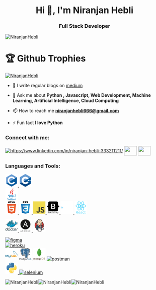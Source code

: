 

<h1 align="center">Hi 👋, I'm Niranjan Hebli</h1>
<h3 align="center">Full Stack Developer</h3>

<p align="left"> <img src="https://komarev.com/ghpvc/?username=NiranjanHebli&label=Profile%20views&color=0e75b6&style=flat" alt="NiranjanHebli" /> </p>

<h1 >🏆 Github Trophies</h1>
<p align="left"> <a href="https://github.com/ryo-ma/github-profile-trophy"><img src="https://github-profile-trophy.vercel.app/?username=NiranjanHebli&theme=darkhub&margin-w=15" alt="NiranjanHebli" /></a> </p>



- 📝 I write regular blogs on [medium](https://medium.com/@niranjanhebli)

- 💬 Ask me about **Python , Javascript, Web Development, Machine Learning, Artificial Intelligence, Cloud Computing**

- 📫 How to reach me **niranjanhebli666@gmail.com**


- ⚡ Fun fact **I love Python**

<h3 align="left">Connect with me:</h3>
<p align="left">
<a href="https://www.linkedin.com/in/niranjan-hebli-333211211/" target="blank"><img align="center" src="https://raw.githubusercontent.com/rahuldkjain/github-profile-readme-generator/master/src/images/icons/Social/linked-in-alt.svg" alt="https://www.linkedin.com/in/niranjan-hebli-333211211/" height="30" width="40" /></a>
<a href="https://instagram.com/niranjanhebli" target="blank"><img align="center" src="https://raw.githubusercontent.com/rahuldkjain/github-profile-readme-generator/master/src/images/icons/Social/instagram.svg" height="30" width="40" /></a>
  <a href="https://twitter.com/NiranjanHebli" target="blank"><img align="center" src="https://raw.githubusercontent.com/rahuldkjain/github-profile-readme-generator/master/src/images/icons/Social/twitter.svg" height="30" width="40" /></a>
</p>

<h3 align="left">Languages and Tools:</h3>
<p align="left"> 
  

<a href="https://www.w3schools.com/c/" target="_blank" rel="noreferrer">
<img src="https://raw.githubusercontent.com/devicons/devicon/master/icons/c/c-original.svg" alt="c" width="40" height="40"/> </a>
  
<a href="https://www.w3schools.com/cpp/" target="_blank" rel="noreferrer">
<img src="https://raw.githubusercontent.com/devicons/devicon/master/icons/cplusplus/cplusplus-original.svg" alt="cplusplus" width="40" height="40"/> </a>

<br/> 

<a href="https://www.w3schools.com/java/" target="_blank" rel="noreferrer">
<img src="https://raw.githubusercontent.com/devicons/devicon/master/icons/java/java-original.svg" alt="cplusplus" width="40" height="40"/> </a>

<br/>

<a href="https://www.w3schools.com/html/" target="_blank" rel="noreferrer"> 
<img src="https://raw.githubusercontent.com/devicons/devicon/master/icons/html5/html5-original-wordmark.svg" alt="html5" width="40" height="40"/> </a>

<a href="https://www.w3schools.com/css/" target="_blank" rel="noreferrer"> 
<img src="https://raw.githubusercontent.com/devicons/devicon/master/icons/css3/css3-original-wordmark.svg" alt="css3" width="40" height="40"/> </a>

<a href="https://www.w3schools.com/javascript/" target="_blank" rel="noreferrer"> 
<img src="https://raw.githubusercontent.com/devicons/devicon/master/icons/javascript/javascript-original.svg" alt="css3" width="40" height="40"/> </a>

<a href="https://getbootstrap.com" target="_blank" rel="noreferrer"> 
<img src="https://raw.githubusercontent.com/devicons/devicon/master/icons/bootstrap/bootstrap-plain-wordmark.svg" alt="bootstrap" width="40" height="40"/>
</a>

<a href="https://tailwindcss.com/" target="_blank" rel="noreferrer"> 
<img src="https://raw.githubusercontent.com/devicons/devicon/master/icons/tailwindcss/tailwindcss-original-wordmark.svg" alt="tailwindcss" width="40" height="40"/>
</a>

<a href="https://react.dev/" target="_blank" rel="noreferrer"> 
<img src="https://raw.githubusercontent.com/devicons/devicon/master/icons/react/react-original-wordmark.svg" alt="tailwindcss" width="40" height="40"/>
</a>
  

<a href="https://www.docker.com/" target="_blank" rel="noreferrer"> <img src="https://raw.githubusercontent.com/devicons/devicon/master/icons/docker/docker-original-wordmark.svg" alt="docker" width="40" height="40"/> </a>
<a href="https://www.ansible.com/" target="_blank" rel="noreferrer"> <img src="https://raw.githubusercontent.com/devicons/devicon/master/icons/ansible/ansible-original-wordmark.svg" alt="ansible" width="40" height="40"/> </a>
<a href="https://www.jenkins.io/" target="_blank" rel="noreferrer"> <img src="https://raw.githubusercontent.com/devicons/devicon/master/icons/jenkins/jenkins-original.svg" alt="jenkins" width="40" height="40"/> </a>
  
<a href="https://www.figma.com/" target="_blank" rel="noreferrer"> 
<img src="https://www.vectorlogo.zone/logos/figma/figma-icon.svg" alt="figma" width="40" height="40"/> 
</a>

<br/>

<a href="https://heroku.com" target="_blank" rel="noreferrer">
  <img src="https://www.vectorlogo.zone/logos/heroku/heroku-icon.svg" alt="heroku" width="40" height="40"/> 
</a>

<br/>

<a href="https://www.mysql.com/" target="_blank" rel="noreferrer"> 
<img src="https://raw.githubusercontent.com/devicons/devicon/master/icons/mysql/mysql-original-wordmark.svg" alt="mysql" width="40" height="40"/></a> 


<a href="https://www.postgresql.org" target="_blank" rel="noreferrer">
  <img
    src="https://raw.githubusercontent.com/devicons/devicon/master/icons/postgresql/postgresql-original-wordmark.svg"
    alt="postgresql"
    width="40"
    height="40"
  />
</a>
<a href="https://www.mongodb.com/docs/" target="_blank" rel="noreferrer">
  <img
    src="https://raw.githubusercontent.com/devicons/devicon/master/icons/mongodb/mongodb-original-wordmark.svg"
    alt="mongodb"
    width="40"
    height="40"
  />
</a>


<a href="https://postman.com" target="_blank" rel="noreferrer">
  <img
    src="https://www.vectorlogo.zone/logos/getpostman/getpostman-icon.svg"
    alt="postman"
    width="40"
    height="40"
  />
</a>

<br/>

<a href="https://www.python.org" target="_blank" rel="noreferrer">
  <img
    src="https://raw.githubusercontent.com/devicons/devicon/master/icons/python/python-original.svg"
    alt="python"
    width="40"
    height="40"
  />
</a>


<a href="https://www.selenium.dev" target="_blank" rel="noreferrer">
  <img
    src="https://raw.githubusercontent.com/detain/svg-logos/780f25886640cef088af994181646db2f6b1a3f8/svg/selenium-logo.svg"
    alt="selenium"
    width="40"
    height="40"
  />
</a>



</p>
<p>
<img align="left" src="https://github-readme-stats.vercel.app/api/top-langs?username=NiranjanHebli&show_icons=true&theme=tokyonight&locale=en&layout=compact" alt="NiranjanHebli" />
</p>
<p>
<img align="left" src="https://github-readme-stats.vercel.app/api?username=NiranjanHebli&show_icons=true&theme=tokyonight&locale=en" alt="NiranjanHebli" />
  </p>
<p>
<img align="left" src="https://github-readme-streak-stats.herokuapp.com/?user=NiranjanHebli&theme=tokyonight" alt="NiranjanHebli" />
</p>
<!---
NiranjanHebli/NiranjanHebli is a ✨ special ✨ repository because its `README.md` (this file) appears on your GitHub profile.
You can click the Preview link to take a look at your changes.
--->
